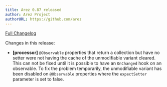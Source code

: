 ```yaml
---
title: Arez 0.87 released
author: Arez Project
authorURL: https://github.com/arez
---
```


[Full Changelog](https://github.com/arez/arez/compare/v0.86...v0.87)

Changes in this release:

* **\[processor\]** `@Observable` properties that return a collection but have no setter were not having
  the cache of the unmodifiable variant cleared. This can not be fixed until it is possible to have an
  `OnChanged` hook on an observable. To fix the problem temporarily, the unmodifiable variant has been
  disabled on `@Observable` properties where the `expectSetter` parameter is set to false.

